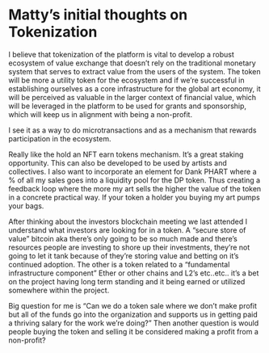 # Matty’s initial thoughts on Tokenization

I believe that tokenization of the platform is vital to develop a robust ecosystem of value exchange that doesn’t rely on the traditional monetary system that serves to extract value from the users of the system. The token will be more a utility token for the ecosystem and if we’re successful in establishing ourselves as a core infrastructure for the global art economy, it will be perceived as valuable in the  larger context of financial value, which will be leveraged in the platform to be used for grants and sponsorship, which will keep us in alignment with being a non-profit.

I see it as a way to do microtransactions and as a mechanism that rewards participation in the ecosystem. 

Really like the hold an NFT earn tokens mechanism. It’s a great staking opportunity. This can also be developed to be used by artists and collectives. I also want to incorporate an element for Dank PHART where a % of all my sales goes into a liquidity pool for the DP token. Thus creating a feedback loop where the more my art sells the higher the value of the token in a concrete practical way.  If your token a holder you buying my art pumps your bags.

After thinking about the investors blockchain meeting we last attended I understand what investors are looking for in a token.  A “secure store of value” bitcoin aka there’s only going to be so much made and there’s resources people are investing to shore up their investments, they’re not going to let it tank because of they’re storing value and betting on it’s continued adoption. The other is a token related to a “fundamental infrastructure component” Ether or other chains and L2’s etc..etc.. it’s a bet on the project having long term standing and it being earned or utilized somewhere within the project. 

Big question for me is “Can we do a token sale where we don’t make profit but all of the funds go into the organization and supports us in getting paid a thriving salary for the work we’re doing?” Then another question is would people buying the token and selling it be considered making a profit from a non-profit?